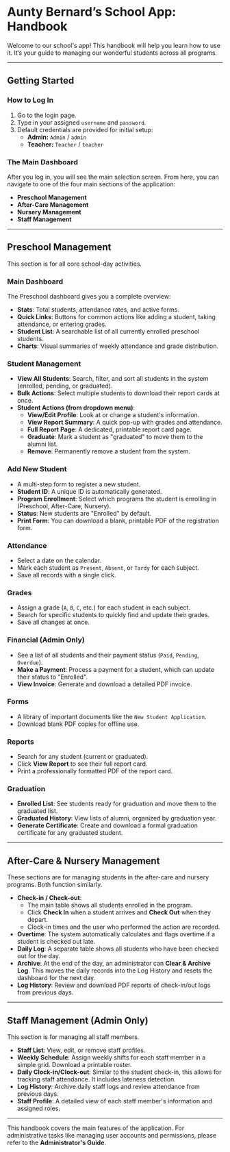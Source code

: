# Aunty Bernard’s School App: Handbook

Welcome to our school's app! This handbook will help you learn how to use it. It’s your guide to managing our wonderful students across all programs.

---

## Getting Started

### How to Log In

1.  Go to the login page.
2.  Type in your assigned `username` and `password`.
3.  Default credentials are provided for initial setup:
    *   **Admin:** `Admin` / `admin`
    *   **Teacher:** `Teacher` / `teacher`

### The Main Dashboard

After you log in, you will see the main selection screen. From here, you can navigate to one of the four main sections of the application:
- **Preschool Management**
- **After-Care Management**
- **Nursery Management**
- **Staff Management**

---

## Preschool Management

This section is for all core school-day activities.

### Main Dashboard

The Preschool dashboard gives you a complete overview:
*   **Stats**: Total students, attendance rates, and active forms.
*   **Quick Links**: Buttons for common actions like adding a student, taking attendance, or entering grades.
*   **Student List**: A searchable list of all currently enrolled preschool students.
*   **Charts**: Visual summaries of weekly attendance and grade distribution.

### Student Management

*   **View All Students**: Search, filter, and sort all students in the system (enrolled, pending, or graduated).
*   **Bulk Actions**: Select multiple students to download their report cards at once.
*   **Student Actions (from dropdown menu)**:
    *   **View/Edit Profile**: Look at or change a student's information.
    *   **View Report Summary**: A quick pop-up with grades and attendance.
    *   **Full Report Page**: A dedicated, printable report card page.
    *   **Graduate**: Mark a student as "graduated" to move them to the alumni list.
    *   **Remove**: Permanently remove a student from the system.

### Add New Student

*   A multi-step form to register a new student.
*   **Student ID**: A unique ID is automatically generated.
*   **Program Enrollment**: Select which programs the student is enrolling in (Preschool, After-Care, Nursery).
*   **Status**: New students are "Enrolled" by default.
*   **Print Form**: You can download a blank, printable PDF of the registration form.

### Attendance

*   Select a date on the calendar.
*   Mark each student as `Present`, `Absent`, or `Tardy` for each subject.
*   Save all records with a single click.

### Grades

*   Assign a grade (`A`, `B`, `C`, etc.) for each student in each subject.
*   Search for specific students to quickly find and update their grades.
*   Save all changes at once.

### Financial (Admin Only)

*   See a list of all students and their payment status (`Paid`, `Pending`, `Overdue`).
*   **Make a Payment**: Process a payment for a student, which can update their status to "Enrolled".
*   **View Invoice**: Generate and download a detailed PDF invoice.

### Forms

*   A library of important documents like the `New Student Application`.
*   Download blank PDF copies for offline use.

### Reports

*   Search for any student (current or graduated).
*   Click **View Report** to see their full report card.
*   Print a professionally formatted PDF of the report card.

### Graduation

*   **Enrolled List**: See students ready for graduation and move them to the graduated list.
*   **Graduated History**: View lists of alumni, organized by graduation year.
*   **Generate Certificate**: Create and download a formal graduation certificate for any graduated student.

---

## After-Care & Nursery Management

These sections are for managing students in the after-care and nursery programs. Both function similarly.

*   **Check-in / Check-out**:
    *   The main table shows all students enrolled in the program.
    *   Click **Check In** when a student arrives and **Check Out** when they depart.
    *   Clock-in times and the user who performed the action are recorded.
*   **Overtime**: The system automatically calculates and flags overtime if a student is checked out late.
*   **Daily Log**: A separate table shows all students who have been checked out for the day.
*   **Archive**: At the end of the day, an administrator can **Clear & Archive Log**. This moves the daily records into the Log History and resets the dashboard for the next day.
*   **Log History**: Review and download PDF reports of check-in/out logs from previous days.

---

## Staff Management (Admin Only)

This section is for managing all staff members.

*   **Staff List**: View, edit, or remove staff profiles.
*   **Weekly Schedule**: Assign weekly shifts for each staff member in a simple grid. Download a printable roster.
*   **Daily Clock-in/Clock-out**: Similar to the student check-in, this allows for tracking staff attendance. It includes lateness detection.
*   **Log History**: Archive daily staff logs and review attendance from previous days.
*   **Staff Profile**: A detailed view of each staff member's information and assigned roles.

---

This handbook covers the main features of the application. For administrative tasks like managing user accounts and permissions, please refer to the **Administrator's Guide**.
